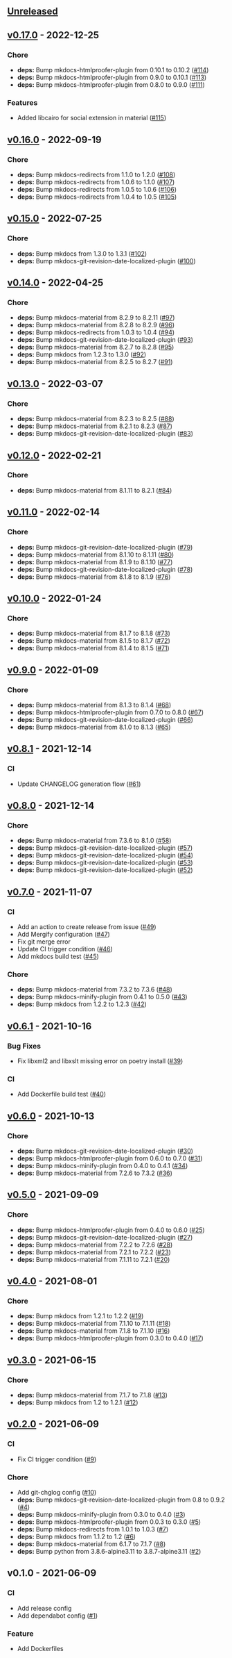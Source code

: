 <a name="unreleased"></a>
## [Unreleased]


<a name="v0.17.0"></a>
## [v0.17.0] - 2022-12-25
### Chore
- **deps:** Bump mkdocs-htmlproofer-plugin from 0.10.1 to 0.10.2 ([#114](https://github.com/Tiryoh/docker-mkdocs-builder/issues/114))
- **deps:** Bump mkdocs-htmlproofer-plugin from 0.9.0 to 0.10.1 ([#113](https://github.com/Tiryoh/docker-mkdocs-builder/issues/113))
- **deps:** Bump mkdocs-htmlproofer-plugin from 0.8.0 to 0.9.0 ([#111](https://github.com/Tiryoh/docker-mkdocs-builder/issues/111))

### Features
- Added libcairo for social extension in material ([#115](https://github.com/Tiryoh/docker-mkdocs-builder/issues/115))


[Unreleased]: https://github.com/Tiryoh/docker-mkdocs-builder/compare/v0.17.0...HEAD
[v0.17.0]: https://github.com/Tiryoh/docker-mkdocs-builder/compare/v0.16.0...v0.17.0


<a name="v0.16.0"></a>
## [v0.16.0] - 2022-09-19
### Chore
- **deps:** Bump mkdocs-redirects from 1.1.0 to 1.2.0 ([#108](https://github.com/Tiryoh/docker-mkdocs-builder/issues/108))
- **deps:** Bump mkdocs-redirects from 1.0.6 to 1.1.0 ([#107](https://github.com/Tiryoh/docker-mkdocs-builder/issues/107))
- **deps:** Bump mkdocs-redirects from 1.0.5 to 1.0.6 ([#106](https://github.com/Tiryoh/docker-mkdocs-builder/issues/106))
- **deps:** Bump mkdocs-redirects from 1.0.4 to 1.0.5 ([#105](https://github.com/Tiryoh/docker-mkdocs-builder/issues/105))


[v0.16.0]: https://github.com/Tiryoh/docker-mkdocs-builder/compare/v0.15.0...v0.16.0


<a name="v0.15.0"></a>
## [v0.15.0] - 2022-07-25
### Chore
- **deps:** Bump mkdocs from 1.3.0 to 1.3.1 ([#102](https://github.com/Tiryoh/docker-mkdocs-builder/issues/102))
- **deps:** Bump mkdocs-git-revision-date-localized-plugin ([#100](https://github.com/Tiryoh/docker-mkdocs-builder/issues/100))


[v0.15.0]: https://github.com/Tiryoh/docker-mkdocs-builder/compare/v0.14.0...v0.15.0


<a name="v0.14.0"></a>
## [v0.14.0] - 2022-04-25
### Chore
- **deps:** Bump mkdocs-material from 8.2.9 to 8.2.11 ([#97](https://github.com/Tiryoh/docker-mkdocs-builder/issues/97))
- **deps:** Bump mkdocs-material from 8.2.8 to 8.2.9 ([#96](https://github.com/Tiryoh/docker-mkdocs-builder/issues/96))
- **deps:** Bump mkdocs-redirects from 1.0.3 to 1.0.4 ([#94](https://github.com/Tiryoh/docker-mkdocs-builder/issues/94))
- **deps:** Bump mkdocs-git-revision-date-localized-plugin ([#93](https://github.com/Tiryoh/docker-mkdocs-builder/issues/93))
- **deps:** Bump mkdocs-material from 8.2.7 to 8.2.8 ([#95](https://github.com/Tiryoh/docker-mkdocs-builder/issues/95))
- **deps:** Bump mkdocs from 1.2.3 to 1.3.0 ([#92](https://github.com/Tiryoh/docker-mkdocs-builder/issues/92))
- **deps:** Bump mkdocs-material from 8.2.5 to 8.2.7 ([#91](https://github.com/Tiryoh/docker-mkdocs-builder/issues/91))


[v0.14.0]: https://github.com/Tiryoh/docker-mkdocs-builder/compare/v0.13.0...v0.14.0


<a name="v0.13.0"></a>
## [v0.13.0] - 2022-03-07
### Chore
- **deps:** Bump mkdocs-material from 8.2.3 to 8.2.5 ([#88](https://github.com/Tiryoh/docker-mkdocs-builder/issues/88))
- **deps:** Bump mkdocs-material from 8.2.1 to 8.2.3 ([#87](https://github.com/Tiryoh/docker-mkdocs-builder/issues/87))
- **deps:** Bump mkdocs-git-revision-date-localized-plugin ([#83](https://github.com/Tiryoh/docker-mkdocs-builder/issues/83))


[v0.13.0]: https://github.com/Tiryoh/docker-mkdocs-builder/compare/v0.12.0...v0.13.0


<a name="v0.12.0"></a>
## [v0.12.0] - 2022-02-21
### Chore
- **deps:** Bump mkdocs-material from 8.1.11 to 8.2.1 ([#84](https://github.com/Tiryoh/docker-mkdocs-builder/issues/84))


[v0.12.0]: https://github.com/Tiryoh/docker-mkdocs-builder/compare/v0.11.0...v0.12.0


<a name="v0.11.0"></a>
## [v0.11.0] - 2022-02-14
### Chore
- **deps:** Bump mkdocs-git-revision-date-localized-plugin ([#79](https://github.com/Tiryoh/docker-mkdocs-builder/issues/79))
- **deps:** Bump mkdocs-material from 8.1.10 to 8.1.11 ([#80](https://github.com/Tiryoh/docker-mkdocs-builder/issues/80))
- **deps:** Bump mkdocs-material from 8.1.9 to 8.1.10 ([#77](https://github.com/Tiryoh/docker-mkdocs-builder/issues/77))
- **deps:** Bump mkdocs-git-revision-date-localized-plugin ([#78](https://github.com/Tiryoh/docker-mkdocs-builder/issues/78))
- **deps:** Bump mkdocs-material from 8.1.8 to 8.1.9 ([#76](https://github.com/Tiryoh/docker-mkdocs-builder/issues/76))


[v0.11.0]: https://github.com/Tiryoh/docker-mkdocs-builder/compare/v0.10.0...v0.11.0


<a name="v0.10.0"></a>
## [v0.10.0] - 2022-01-24
### Chore
- **deps:** Bump mkdocs-material from 8.1.7 to 8.1.8 ([#73](https://github.com/Tiryoh/docker-mkdocs-builder/issues/73))
- **deps:** Bump mkdocs-material from 8.1.5 to 8.1.7 ([#72](https://github.com/Tiryoh/docker-mkdocs-builder/issues/72))
- **deps:** Bump mkdocs-material from 8.1.4 to 8.1.5 ([#71](https://github.com/Tiryoh/docker-mkdocs-builder/issues/71))


[v0.10.0]: https://github.com/Tiryoh/docker-mkdocs-builder/compare/v0.9.0...v0.10.0


<a name="v0.9.0"></a>
## [v0.9.0] - 2022-01-09
### Chore
- **deps:** Bump mkdocs-material from 8.1.3 to 8.1.4 ([#68](https://github.com/Tiryoh/docker-mkdocs-builder/issues/68))
- **deps:** Bump mkdocs-htmlproofer-plugin from 0.7.0 to 0.8.0 ([#67](https://github.com/Tiryoh/docker-mkdocs-builder/issues/67))
- **deps:** Bump mkdocs-git-revision-date-localized-plugin ([#66](https://github.com/Tiryoh/docker-mkdocs-builder/issues/66))
- **deps:** Bump mkdocs-material from 8.1.0 to 8.1.3 ([#65](https://github.com/Tiryoh/docker-mkdocs-builder/issues/65))


[v0.9.0]: https://github.com/Tiryoh/docker-mkdocs-builder/compare/v0.8.1...v0.9.0


<a name="v0.8.1"></a>
## [v0.8.1] - 2021-12-14
### CI
- Update CHANGELOG generation flow ([#61](https://github.com/Tiryoh/docker-mkdocs-builder/issues/61))


[v0.8.1]: https://github.com/Tiryoh/docker-mkdocs-builder/compare/v0.8.0...v0.8.1


<a name="v0.8.0"></a>
## [v0.8.0] - 2021-12-14
### Chore
- **deps:** Bump mkdocs-material from 7.3.6 to 8.1.0 ([#58](https://github.com/Tiryoh/docker-mkdocs-builder/issues/58))
- **deps:** Bump mkdocs-git-revision-date-localized-plugin ([#57](https://github.com/Tiryoh/docker-mkdocs-builder/issues/57))
- **deps:** Bump mkdocs-git-revision-date-localized-plugin ([#54](https://github.com/Tiryoh/docker-mkdocs-builder/issues/54))
- **deps:** Bump mkdocs-git-revision-date-localized-plugin ([#53](https://github.com/Tiryoh/docker-mkdocs-builder/issues/53))
- **deps:** Bump mkdocs-git-revision-date-localized-plugin ([#52](https://github.com/Tiryoh/docker-mkdocs-builder/issues/52))


[v0.8.0]: https://github.com/Tiryoh/docker-mkdocs-builder/compare/v0.7.0...v0.8.0


<a name="v0.7.0"></a>
## [v0.7.0] - 2021-11-07
### CI
- Add an action to create release from issue ([#49](https://github.com/Tiryoh/docker-mkdocs-builder/issues/49))
- Add Mergify configuration ([#47](https://github.com/Tiryoh/docker-mkdocs-builder/issues/47))
- Fix git merge error
- Update CI trigger condition ([#46](https://github.com/Tiryoh/docker-mkdocs-builder/issues/46))
- Add mkdocs build test ([#45](https://github.com/Tiryoh/docker-mkdocs-builder/issues/45))

### Chore
- **deps:** Bump mkdocs-material from 7.3.2 to 7.3.6 ([#48](https://github.com/Tiryoh/docker-mkdocs-builder/issues/48))
- **deps:** Bump mkdocs-minify-plugin from 0.4.1 to 0.5.0 ([#43](https://github.com/Tiryoh/docker-mkdocs-builder/issues/43))
- **deps:** Bump mkdocs from 1.2.2 to 1.2.3 ([#42](https://github.com/Tiryoh/docker-mkdocs-builder/issues/42))


[v0.7.0]: https://github.com/Tiryoh/docker-mkdocs-builder/compare/v0.6.1...v0.7.0


<a name="v0.6.1"></a>
## [v0.6.1] - 2021-10-16
### Bug Fixes
- Fix libxml2 and libxslt missing error on poetry install ([#39](https://github.com/Tiryoh/docker-mkdocs-builder/issues/39))

### CI
- Add Dockerfile build test ([#40](https://github.com/Tiryoh/docker-mkdocs-builder/issues/40))


<a name="v0.6.0"></a>
## [v0.6.0] - 2021-10-13
### Chore
- **deps:** Bump mkdocs-git-revision-date-localized-plugin ([#30](https://github.com/Tiryoh/docker-mkdocs-builder/issues/30))
- **deps:** Bump mkdocs-htmlproofer-plugin from 0.6.0 to 0.7.0 ([#31](https://github.com/Tiryoh/docker-mkdocs-builder/issues/31))
- **deps:** Bump mkdocs-minify-plugin from 0.4.0 to 0.4.1 ([#34](https://github.com/Tiryoh/docker-mkdocs-builder/issues/34))
- **deps:** Bump mkdocs-material from 7.2.6 to 7.3.2 ([#36](https://github.com/Tiryoh/docker-mkdocs-builder/issues/36))


<a name="v0.5.0"></a>
## [v0.5.0] - 2021-09-09
### Chore
- **deps:** Bump mkdocs-htmlproofer-plugin from 0.4.0 to 0.6.0 ([#25](https://github.com/Tiryoh/docker-mkdocs-builder/issues/25))
- **deps:** Bump mkdocs-git-revision-date-localized-plugin ([#27](https://github.com/Tiryoh/docker-mkdocs-builder/issues/27))
- **deps:** Bump mkdocs-material from 7.2.2 to 7.2.6 ([#28](https://github.com/Tiryoh/docker-mkdocs-builder/issues/28))
- **deps:** Bump mkdocs-material from 7.2.1 to 7.2.2 ([#23](https://github.com/Tiryoh/docker-mkdocs-builder/issues/23))
- **deps:** Bump mkdocs-material from 7.1.11 to 7.2.1 ([#20](https://github.com/Tiryoh/docker-mkdocs-builder/issues/20))


<a name="v0.4.0"></a>
## [v0.4.0] - 2021-08-01
### Chore
- **deps:** Bump mkdocs from 1.2.1 to 1.2.2 ([#19](https://github.com/Tiryoh/docker-mkdocs-builder/issues/19))
- **deps:** Bump mkdocs-material from 7.1.10 to 7.1.11 ([#18](https://github.com/Tiryoh/docker-mkdocs-builder/issues/18))
- **deps:** Bump mkdocs-material from 7.1.8 to 7.1.10 ([#16](https://github.com/Tiryoh/docker-mkdocs-builder/issues/16))
- **deps:** Bump mkdocs-htmlproofer-plugin from 0.3.0 to 0.4.0 ([#17](https://github.com/Tiryoh/docker-mkdocs-builder/issues/17))


<a name="v0.3.0"></a>
## [v0.3.0] - 2021-06-15
### Chore
- **deps:** Bump mkdocs-material from 7.1.7 to 7.1.8 ([#13](https://github.com/Tiryoh/docker-mkdocs-builder/issues/13))
- **deps:** Bump mkdocs from 1.2 to 1.2.1 ([#12](https://github.com/Tiryoh/docker-mkdocs-builder/issues/12))


<a name="v0.2.0"></a>
## [v0.2.0] - 2021-06-09
### CI
- Fix CI trigger condition ([#9](https://github.com/Tiryoh/docker-mkdocs-builder/issues/9))

### Chore
- Add git-chglog config ([#10](https://github.com/Tiryoh/docker-mkdocs-builder/issues/10))
- **deps:** Bump mkdocs-git-revision-date-localized-plugin from 0.8 to 0.9.2 ([#4](https://github.com/Tiryoh/docker-mkdocs-builder/issues/4))
- **deps:** Bump mkdocs-minify-plugin from 0.3.0 to 0.4.0 ([#3](https://github.com/Tiryoh/docker-mkdocs-builder/issues/3))
- **deps:** Bump mkdocs-htmlproofer-plugin from 0.0.3 to 0.3.0 ([#5](https://github.com/Tiryoh/docker-mkdocs-builder/issues/5))
- **deps:** Bump mkdocs-redirects from 1.0.1 to 1.0.3 ([#7](https://github.com/Tiryoh/docker-mkdocs-builder/issues/7))
- **deps:** Bump mkdocs from 1.1.2 to 1.2 ([#6](https://github.com/Tiryoh/docker-mkdocs-builder/issues/6))
- **deps:** Bump mkdocs-material from 6.1.7 to 7.1.7 ([#8](https://github.com/Tiryoh/docker-mkdocs-builder/issues/8))
- **deps:** Bump python from 3.8.6-alpine3.11 to 3.8.7-alpine3.11 ([#2](https://github.com/Tiryoh/docker-mkdocs-builder/issues/2))


<a name="v0.1.0"></a>
## v0.1.0 - 2021-06-09
### CI
- Add release config
- Add dependabot config ([#1](https://github.com/Tiryoh/docker-mkdocs-builder/issues/1))

### Feature
- Add Dockerfiles

[v0.6.1]: https://github.com/Tiryoh/docker-mkdocs-builder/compare/v0.6.0...v0.6.1
[v0.6.0]: https://github.com/Tiryoh/docker-mkdocs-builder/compare/v0.5.0...v0.6.0
[v0.5.0]: https://github.com/Tiryoh/docker-mkdocs-builder/compare/v0.4.0...v0.5.0
[v0.4.0]: https://github.com/Tiryoh/docker-mkdocs-builder/compare/v0.3.0...v0.4.0
[v0.3.0]: https://github.com/Tiryoh/docker-mkdocs-builder/compare/v0.2.0...v0.3.0
[v0.2.0]: https://github.com/Tiryoh/docker-mkdocs-builder/compare/v0.1.0...v0.2.0
